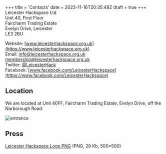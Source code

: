 +++
title = 'Contacts'
date = 2023-11-16T20:35:48Z
draft = true
+++
Leicester Hackspace Ltd  
Unit 40, First Floor  
Faircharm Trading Estate  
Evelyn Drive, Leicester  
LE3 2BU  

Website: [www.leicesterhackspace.org.uk](https://www.leicesterhackspace.org.uk)  
Email: [info@leicesterhackspace.org.uk](mailto:info@leicesterhackspace.org.uk) [membership@leicesterhackspace.org.uk](mailto:membership@leicesterhackspace.org.uk)  
Twitter: [@LeicesterHack](https://www.twitter.com/LeicesterHack)  
Facebook: [www.facebook.com/LeicesterHackspace](https://www.facebook.com/LeicesterHackspace)  

## Location
We are located at Unit 40FF, Faircharm Trading Estate, Evelyn Drive, off the Narborough Road.

![entrance](/img/placeholder.jpg)

<!-- {{ googlemap }} -->

## Press
[Leicester Hackspace Logo PNG](/img/placeholder.jpg) (PNG, 28 Kb, 500×500)